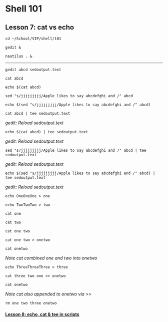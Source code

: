 # Shell 101
## Lesson 7: cat vs echo

`cd ~/School/VIP/shell/101`

`gedit &`

`nautilus . &`
___

`gedit abcd sedoutput.text`

`cat abcd`

`echo $(cat abcd)`

`sed "s/jjjjjjjjj/Apple likes to say abcdefghi and /" abcd`

`echo $(sed "s/jjjjjjjjj/Apple likes to say abcdefghi and /" abcd)`

`cat abcd | tee sedoutput.text`

*gedit: Reload sedoutput.text*

`echo $(cat abcd) | tee sedoutput.text`

*gedit: Reload sedoutput.text*

`sed "s/jjjjjjjjj/Apple likes to say abcdefghi and /" abcd | tee sedoutput.text`

*gedit: Reload sedoutput.text*

`echo $(sed "s/jjjjjjjjj/Apple likes to say abcdefghi and /" abcd) | tee sedoutput.text`

*gedit: Reload sedoutput.text*

`echo OneOneOne > one`

`echo TwoTwoTwo > two`

`cat one`

`cat two`

`cat one two`

`cat one two > onetwo`

`cat onetwo`

*Note cat combined one and two into onetwo*

`echo ThreeThreeThree > three`

`cat three two one >> onetwo`

`cat onetwo`

*Note cat also appended to onetwo via >>*

`rm one two three onetwo`

#### [Lesson 8: echo, cat & tee in scripts](https://github.com/inkVerb/vip/blob/master/101-shell/Lesson-08.md)
